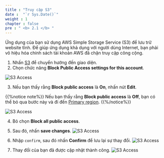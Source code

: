 ```yaml
---
title : "Truy cập S3"
date :  "`r Sys.Date()`" 
weight : 1 
chapter : false
pre : " <b> 2.1 </b> "
---
```

Ứng dụng của bạn sử dụng AWS Simple Storage Service (S3) để lưu trữ website tĩnh. Để giúp ứng dụng khả dụng với người dùng Internet, bạn phải vô hiệu hóa chính sách tài khoản AWS đã chặn truy cập công cộng.

1. Nhấn [S3](https://s3.console.aws.amazon.com/s3/home) để chuyển hướng đến giao diện.
2. Chọn chức năng **Block Public Access settings for this account**.

![S3 Access](../images/2.preparation/2.1.s3access/2.1.1s3access.png?width=90pc)

3. Nếu bạn thấy rằng **Block public access** là **On**, nhấn nút **Edit**.

{{%notice note%}}
Nếu bạn thấy rằng **Block public access** là **Off**, bạn có thể bỏ qua bước này và đi đến [Primary region](../2.preparation/2.2.primaryregion/).
{{%/notice%}}

![S3 Access](../images/2.preparation/2.1.s3access/2.1.2s3access.png?width=90pc)

4. Bỏ chọn **Block all public access**.
5. Sau đó, nhấn **save changes**.
![S3 Access](../images/2.preparation/2.1.s3access/2.1.3s3access.png?width=90pc)

6. Nhập ```confirm```, sau đó nhấn **Confirm** để lưu lại sự thay đổi.
![S3 Access](../images/2.preparation/2.1.s3access/2.1.4s3access.png?width=90pc)

7. Thay đổi của bạn đã được cập nhật thành công.
![S3 Access](../images/2.preparation/2.1.s3access/2.1.5s3access.png?width=90pc)
